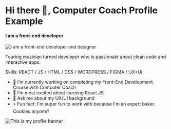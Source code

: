 # Hi there 👋, Computer Coach Profile Example
#### I am a front-end developer
![I am a front-end developer and designer](https://images.unsplash.com/photo-1455849318743-b2233052fcff?ixlib=rb-4.0.3&ixid=MnwxMjA3fDB8MHxwaG90by1wYWdlfHx8fGVufDB8fHx8&auto=format&fit=crop&w=300&q=80)

Touring musician turned developer who is passionate about clean code and interactive apps. 

Skills: REACT / JS / HTML / CSS / WORDPRESS / FIGMA / UX+UI 

- 🔭 I’m currently working on completing my Front-End Development Course with Computer Coach
- 🌱 I’m most excited about learning React JS 
- 💬 Ask me about my UX/UI background  
- ⚡ Fun fact: I'm super fun to work with because I'm an expert baker. Cookies anyone? 

![This is my profile banner](https://github.com/ccfwd/ccfwd/blob/main/github-banner-example.png?raw=true)





